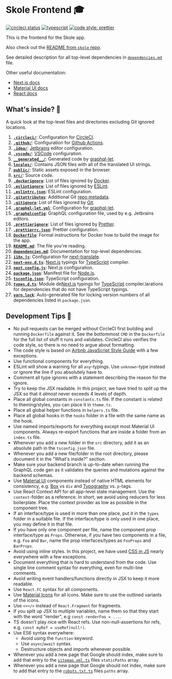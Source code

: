 # Skole Frontend 🎓

[![circleci status](https://circleci.com/gh/skoleapp/skole-frontend.svg?style=shield&circle-token=e15c5fba3e4d8011364889043a709e2eaafccb2d)](https://circleci.com/gh/skoleapp/skole-frontend)
[![typescript](https://badgen.net/badge/icon/typescript?icon=typescript&label&color=007acc)](https://www.typescriptlang.org)
[![code style: prettier](https://img.shields.io/badge/code_style-prettier-ff69b4.svg)](https://github.com/prettier/prettier)

This is the frontend for the Skole app.

Also check out the [README from `skole` repo](https://github.com/skoleapp/skole/blob/develop/README.md).

See detailed description for all top-level dependencies in [`dependencies.md`](dependencies.md) file.

Other useful documentation:

- [Next.js docs](https://nextjs.org/docs)
- [Material UI docs](https://material-ui.com/)
- [React docs](https://reactjs.org/docs/getting-started.html)

## What's inside? 🧐

A quick look at the top-level files and directories excluding Git ignored locations.

1.  [**`.circleci/`**](.circleci/): Configuration for [CircleCI](https://circleci.com/).
2.  [**`.github/`**](.github/): Configuration for [Github Actions](https://github.com/features/actions).
3.  [**`.idea/`**](.idea/): [Jetbrains](https://www.jetbrains.com/) editor configuration.
4.  [**`.vscode/`**](.vscode/): [VSCode](https://code.visualstudio.com/) configuration.
5.  [**`__generated__/`**](__generated__/): Generated code by [graphql-let](https://www.npmjs.com/package/graphql-let).
6.  [**`locales/`**](locales/): Contains JSON files with all of the translated UI strings.
7.  [**`public/`**](public/): Static assets exposed in the browser.
8.  [**`src/`**](src/): Source code.
9.  [**`.dockerignore`**](.dockerignore): List of files ignored by [Docker](https://www.docker.com/).
10. [**`.eslintignore`**](.eslintignore): List of files ignored by [ESLint](https://www.npmjs.com/package/eslint).
11. [**`.eslintrc.json`**](.eslintrc.json): ESLint configuration.
12. [**`.gitattributes`**](.gitattributes): Additional Git [repo metadata](https://git-scm.com/docs/gitattributes).
13. [**`.gitignore`**](.gitignore): List of files ignored by [Git](https://git-scm.com/).
14. [**`.graphql-let.yml`**](.graphql-let.yml): Configuration for [graphql-let](https://www.npmjs.com/package/graphql-let).
15. [**`.graphqlconfig`**](.graphqlconfig): GraphQL configuration file, used by e.g. Jetbrains editors.
16. [**`.prettierignore`**](.prettierignore): List of files ignored by [Prettier](https://prettier.io/).
17. [**`.prettierrc.json`**](.prettierrc.json): Prettier configuration.
18. [**`Dockerfile`**](Dockerfile): Formal instructions for Docker how to build the image for the app.
19. [**`README.md`**](README.md): The file you're reading.
20. [**`dependencies.md`**](dependencies.md): Documentation for top-level dependencies.
21. [**`i18n.js`**](i18n.js): Configuration for [next-translate](https://www.npmjs.com/package/next-translate).
22. [**`next-env.d.ts`**](next-env.d.ts): [Next.js](https://nextjs.org/) typings for [TypeScript](https://www.typescriptlang.org/) compiler.
23. [**`next.config.js`**](next.config.js): Next.js configuration.
24. [**`package.json`**](package.json): Manifest file for [Node.js](https://nodejs.org/en/).
25. [**`tsconfig.json`**](tsconfig.json): TypeScript configuration.
26. [**`types.d.ts`**](types.d.ts): Module de[Next.js](https://nextjs.org/) typings for [TypeScript](https://www.typescriptlang.org/) compiler.larations for dependencies that do not have TypeScript typings.
27. [**`yarn.lock`**](yarn.lock): Auto-generated file for locking version numbers of all dependencies listed in `package.json`.

## Development Tips 🚀

- No pull requests can be merged without CircleCI first building and running `Dockerfile` against it. See the bottommost `CMD` in the `Dockerfile` for the full list of stuff it runs and validates.
  CircleCI also verifies the code style, so there is no need to argue about formatting.
- The code style is based on [Airbnb JavaScript Style Guide](https://airbnb.io/javascript/react/) with a few exceptions.
- Use functional components for everything.
- ESLint will show a warning for all `any`-typings. Use `unknown`-type instead or ignore the line if you absolutely have to.
- Comment all type ignores with a statement describing the reason for the ignore.
- Try to keep the JSX readable. In this project, we have tried to split up the JSX so that it _almost_ never exceeds 4 levels of depth.
- Place all global constants in `constants.ts` file. If the constant is related to theming/styles, you can place it in `theme.ts`.
- Place all global helper functions in `helpers.ts` file.
- Place all global hooks in the `hooks` folder in a file with the same name as the hook.
- Use named imports/exports for everything except most Material UI components. Always re-export functions that are inside a folder from an `index.ts` file.
- Whenever you add a new folder in the `src` directory, add it as an absolute path in the `tsconfig.json` file.
- Whenever you add a new file/folder in the root directory, please document it in the "What's inside?" section.
- Make sure your backend branch is up-to-date when running the GraphQL code gen as it validates the queries and mutations against the backend schemas.
- Use [Material UI](https://material-ui.com/) components instead of native HTML elements for consistency, e.g. [Box](https://material-ui.com/components/box/#box) vs `div` and [Typography](https://material-ui.com/components/typography/#typography) vs. `p`-tags.
- Use React Context API for all app-level state management. Use the `context`-folder as a reference. In short, we avoid using reducers for less boilerplate. Place the context provider as low as possible in the component tree.
- If an interface/type is used in more than one place, put it in the `types` folder in a suitable file. If the interface/type is only used in one place, you may define it in that file.
- If you have only one component per file, name the component prop interface/type as `Props`. Otherwise, if you have two components in a file, e.g. `Foo` and `Bar`, name the prop interfaces/types as `FooProps` and `BarProps`.
- Avoid using inline styles. In this project, we have used [CSS in JS](https://v1.material-ui.com/customization/css-in-js/) nearly everywhere with a few exceptions.
- Document everything that is hard to understand from the code. Use single line comment syntax for everything, even for multi-line comments.
- Avoid writing event handlers/functions directly in JSX to keep it more readable.
- Use `React.FC` syntax for all components.
- Use [Material Icons](https://material.io/resources/icons/) for all icons. Make sure to use the outlined variants of the icons.
- Use `<></>` instead of `React.Fragment` for fragments.
- If you split up JSX to multiple variables, name them so that they start with the word "render", e.g `const renderFoo = ...`.
- TS doesn't play nice with React refs. Use non-null-assertions for refs, e.g. `const myRef = useRef(null!)`.
- Use ES6 syntax everywhere:
  - Avoid using the `function` keyword.
  - Use `async`/`await` syntax.
  - Destructure objects and imports whenever possible.
- Whenever you add a new page that Google should index, make sure to add that entry to the [`sitemap.xml.ts`](src/pages/sitemap.xml.ts) files `staticPaths` array.
- Whenever you add a new page that Google should not index, make sure to add that entry to the [`robots.txt.ts`](src/pages/robots.txt.ts) files `paths` array.

